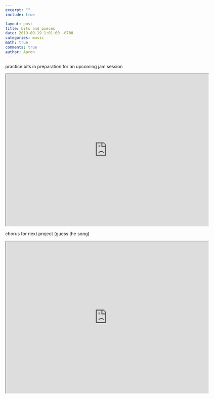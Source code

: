 ```yaml
---
excerpt: ""
include: true

layout: post
title: bits and pieces 
date: 2019-09-19 1:01:00 -0700
categories: music
math: true
comments: true
author: Aaron
---
```


practice bits in preparation for an upcoming jam session  

<iframe src="https://drive.google.com/file/d/16LeAmZIMiPb6AQZQ5Xlcv767aYxlvrNE/preview" width="640" height="480"></iframe>  

chorus for next project (guess the song)  

<iframe src="https://drive.google.com/file/d/1mq0v6uKEA-yXktFteIBdUNk_XNqyu8ux/preview" width="640" height="480"></iframe>
